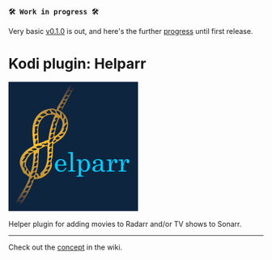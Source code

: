 ### `🛠️ Work in progress 🛠️` ###
Very basic [v0.1.0](/../../releases/tag/v0.1.0) is out, and here's the further [progress](/../../milestone/1) until first release.

# Kodi plugin: Helparr #

<img src="/resources/images/icon.png" width="256" height="256"/>

Helper plugin for adding movies to Radarr and/or TV shows to Sonarr.

---

Check out the [concept](../../wiki/Concept) in the wiki.
